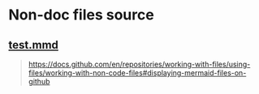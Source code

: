 # Non-doc files source

## [test.mmd](test.mmd)

> https://docs.github.com/en/repositories/working-with-files/using-files/working-with-non-code-files#displaying-mermaid-files-on-github

